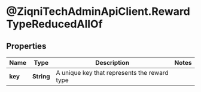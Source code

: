 # @ZiqniTechAdminApiClient.RewardTypeReducedAllOf

## Properties

Name | Type | Description | Notes
------------ | ------------- | ------------- | -------------
**key** | **String** | A unique key that represents the reward type | 


